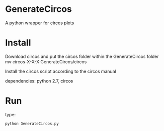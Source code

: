 # GenerateCircos
A python wrapper for circos plots

# Install

Download circos and put the circos folder within the GenerateCircos folder
mv circos-X-X-X GenerateCircos/circos

Install the circos script according to the circos manual

dependencies: python 2.7, circos

# Run

type:

    python GenerateCircos.py

